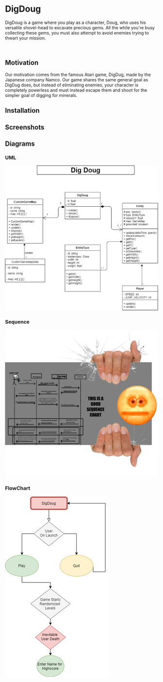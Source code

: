 # DigDoug
<p>DigDoug is a game where you play as a character, Doug, who uses his versatile shovel-head to excavate precious gems. All the while you're busy collecting these gems, you must also attempt to avoid enemies trying to thwart your mission.</p>

<br>

## Motivation
<p>Our motivation comes from the famous Atari game, DigDug, made by the Japanese company Namco. Our game shares the same general goal as DigDug does, but instead of eliminating enemies, your character is completely powerless and must instead escape them and shoot for the simpler goal of digging for minerals. </p>

## Installation

## Screenshots


## Diagrams

### UML
<img src= "DigDougUML.png">

### Sequence
<img src= "sequenceChart.png">

### FlowChart

<img align="center" src="DigDougFlowChart.png">
